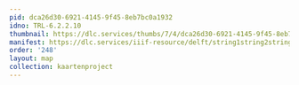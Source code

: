 ```yaml
---
pid: dca26d30-6921-4145-9f45-8eb7bc0a1932
idno: TRL-6.2.2.10
thumbnail: https://dlc.services/thumbs/7/4/dca26d30-6921-4145-9f45-8eb7bc0a1932/full/400,339/0/default.jpg
manifest: https://dlc.services/iiif-resource/delft/string1string2string3/kaartenproject-2007/TRL-6.2.2.10
order: '248'
layout: map
collection: kaartenproject
---
```


